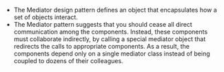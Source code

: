 -   The Mediator design pattern defines an object that encapsulates how a set of objects interact.
-   The Mediator pattern suggests that you should cease all direct communication among the components. Instead, these components must collaborate indirectly, by calling a special mediator object that redirects the calls to appropriate components. As a result, the components depend only on a single mediator class instead of being coupled to dozens of their colleagues.
